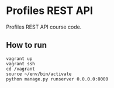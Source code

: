 # Profiles REST API

Profiles REST API course code.

## How to run
```shell
vagrant up
vagrant ssh
cd /vagrant
source ~/env/bin/activate
python manage.py runserver 0.0.0.0:8000
```